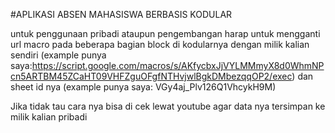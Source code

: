 #APLIKASI ABSEN MAHASISWA BERBASIS KODULAR

untuk penggunaan pribadi ataupun pengembangan harap untuk mengganti url macro pada beberapa bagian block di kodularnya dengan milik kalian sendiri 
(example punya saya:https://script.google.com/macros/s/AKfycbxJjVYLMMmyX8d0WhmNPcn5ARTBM45ZCaHT09VHFZguOFgfNTHvjwlBgkDMbezqqOP2/exec)
dan sheet id nya (example punya saya: VGy4aj_Plv126Q1VhcykH9M)

Jika tidak tau cara nya bisa di cek lewat youtube
agar data nya tersimpan ke milik kalian pribadi
